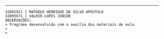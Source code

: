 ***
    32092921 | MATHEUS HENRIQUE DA SILVA APOSTULO
    32095971 | VALDIR LOPES JUNIOR
    OBSERVAÇÕES:
    > Programa desenvolvido com o auxílio dos materiais de aula.  
    > 
    > 
